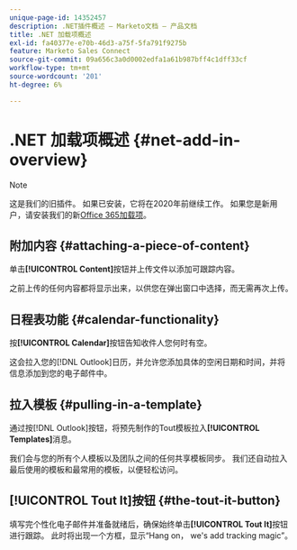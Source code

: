 ```yaml
---
unique-page-id: 14352457
description: .NET插件概述 — Marketo文档 — 产品文档
title: .NET 加载项概述
exl-id: fa40377e-e70b-46d3-a75f-5fa791f9275b
feature: Marketo Sales Connect
source-git-commit: 09a656c3a0d0002edfa1a61b987bff4c1dff33cf
workflow-type: tm+mt
source-wordcount: '201'
ht-degree: 6%

---
```


# .NET 加载项概述 {#net-add-in-overview}

>[!NOTE]
>
>这是我们的旧插件。 如果已安装，它将在2020年前继续工作。 如果您是新用户，请安装我们的新[Office 365加载项](https://s3.amazonaws.com/tout-user-store/outlook-mac/assets/install_tout_add-in_outlook_mac.pdf)。

## 附加内容 {#attaching-a-piece-of-content}

单击&#x200B;**[!UICONTROL Content]**&#x200B;按钮并上传文件以添加可跟踪内容。

之前上传的任何内容都将显示出来，以供您在弹出窗口中选择，而无需再次上传。

## 日程表功能 {#calendar-functionality}

按&#x200B;**[!UICONTROL Calendar]**&#x200B;按钮告知收件人您何时有空。

这会拉入您的[!DNL Outlook]日历，并允许您添加具体的空闲日期和时间，并将信息添加到您的电子邮件中。

## 拉入模板 {#pulling-in-a-template}

通过按[!DNL Outlook]按钮，将预先制作的Tout模板拉入&#x200B;**[!UICONTROL Templates]**&#x200B;消息。

我们会与您的所有个人模板以及团队之间的任何共享模板同步。 我们还自动拉入最后使用的模板和最常用的模板，以便轻松访问。

## [!UICONTROL Tout It]按钮 {#the-tout-it-button}

填写完个性化电子邮件并准备就绪后，确保始终单击&#x200B;**[!UICONTROL Tout It]**&#x200B;按钮进行跟踪。 此时将出现一个方框，显示“Hang on， we&#39;s add tracking magic”。
